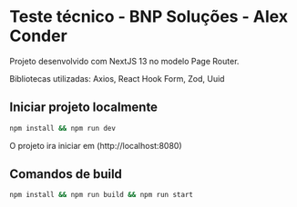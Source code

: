# Teste técnico - BNP Soluções - Alex Conder

Projeto desenvolvido com NextJS 13 no modelo Page Router.

Bibliotecas utilizadas: Axios, React Hook Form, Zod, Uuid

## Iniciar projeto localmente

```bash
npm install && npm run dev
```

O projeto ira iniciar em (http://localhost:8080)

## Comandos de build

```bash
npm install && npm run build && npm run start
```
